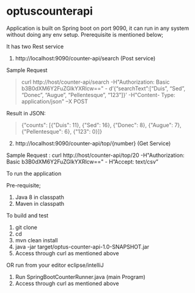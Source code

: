 # optuscounterapi

Application is built on Spring boot on port 9090, it can run in any system without doing any env setup. Prerequisite is mentioned below;

It has two Rest service

1. http://localhost:9090/counter-api/search (Post service)

Sample Request
> curl http://host/counter-api/search -H"Authorization: Basic b3B0dXM6Y2FuZGlkYXRlcw==" -
d’{“searchText”:[“Duis”, “Sed”, “Donec”, “Augue”, “Pellentesque”, “123”]}’ -H"Content-
Type: application/json" –X POST

Result in JSON:
> {"counts": [{"Duis": 11}, {"Sed": 16}, {"Donec": 8}, {"Augue": 7}, {"Pellentesque": 6},
{"123": 0}]}

2. http://localhost:9090/counter-api/top/{number} (Get Service)

Sample Request : 
curl http://host/counter-api/top/20 -H"Authorization: Basic b3B0dXM6Y2FuZGlkYXRlcw==" -
H”Accept: text/csv”


To run the application

Pre-requisite;
1. Java 8 in classpath
2. Maven in classpath

To build and test
1. git clone <current repository>
2. cd <to cloned repository directory>
3. mvn clean install
4. java -jar target/optus-counter-api-1.0-SNAPSHOT.jar
5. Access through curl as mentioned above

OR run from your editor eclipse/intelliJ

1. Run SpringBootCounterRunner.java (main Program)
2. Access through curl as mentioned above
